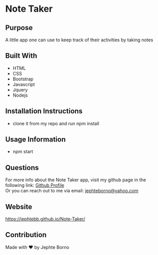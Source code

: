 # Note Taker

## Purpose
A little app one can use to keep track of their activities by taking notes

## Built With
* HTML
* CSS
* Bootstrap
* Javascript
* Jquery
* Nodejs

 ## Installation Instructions
 * clone it from my repo and run npm install

## Usage Information
 * npm start

 ## Questions
  For more info about the Note Taker app, visit my github page in the following link:
  [Github Profile](https://github.com/jephtebb) <br/>
  Or you can reach out to me via email: jephteborno@yahoo.com




## Website
https://jephtebb.github.io/Note-Taker/

## Contribution
Made with ❤️ by Jephte Borno

